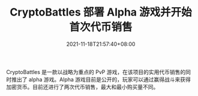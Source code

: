 ﻿---
title: "CryptoBattles 部署 Alpha 游戏并开始首次代币销售"
date: 2021-11-18T21:57:40+08:00
lastmod: 2021-11-18T16:45:40+08:00
draft: false
authors: ["Dependable"]
description: "CryptoBattles 是一款以战略为重点的 PvP 游戏，在该项目的实用代币销售的同时推出了 alpha 游戏。Alpha 游戏目前是公开的，玩家可以通过赢得战斗来获得加密货币。目前还进行了两次代币销售，最大和最小购买量不同。"
featuredImage: "cryptobattles-deploys-alpha-gameplay-and-begins-first-token-sale.png"
tags: ["NFTs","NFTs","Play to Earn"]
categories: ["news"]
news: ["NFTs"]
weight: 
lightgallery: true
pinned: false
recommend: false
recommend1: false
---

CryptoBattles 是一款以战略为重点的 PvP 游戏，在该项目的实用代币销售的同时推出了 alpha 游戏。Alpha 游戏目前是公开的，玩家可以通过赢得战斗来获得加密货币。目前还进行了两次代币销售，最大和最小购买量不同。

<!--more-->

